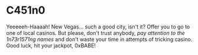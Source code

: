 # C451n0
Yeeeeeh-Haaaah! New Vegas... such a good city, isn't it? Offer you to go to one of local casinos. But please, don't trust anybody, _pay attention to the 1n73r1571ng names_ and don't waste your time in attempts of tricking casino. Good luck, hit your jackpot, 0xBABE!
